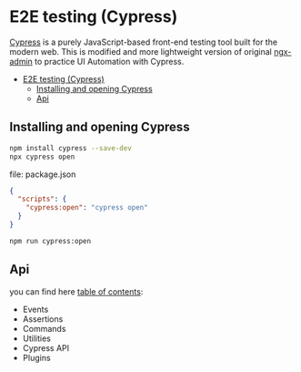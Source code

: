 # E2E testing (Cypress)
[Cypress](https://docs.cypress.io/guides/getting-started/installing-cypress) is a purely JavaScript-based front-end testing tool built for the modern web.
This is modified and more lightweight version of original [ngx-admin](https://github.com/akveo/ngx-admin) to practice UI Automation with Cypress.
- [E2E testing (Cypress)](#e2e-testing-cypress)
  - [Installing and opening Cypress](#installing-and-opening-cypress)
  - [Api](#api)
## Installing and opening Cypress
```sh
npm install cypress --save-dev
npx cypress open
```
file: package.json
```json
{
  "scripts": {
    "cypress:open": "cypress open"
  }
}
```
```sh
npm run cypress:open
```
## Api
you can find here [table of contents](https://docs.cypress.io/api/table-of-contents):
- Events
- Assertions
- Commands
- Utilities
- Cypress API
- Plugins
